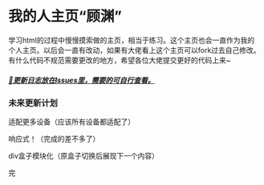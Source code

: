 # 我的人主页“顾渊”

​		学习html的过程中慢慢摸索做的主页，相当于练习。这个主页也会一直作为我的个人主页。以后会一直有改动，如果有大佬看上这个主页可以fork过去自己修改。有什么代码不规范需要更改的地方，希望各位大佬提交更好的代码上来~

##### [🍬更新日志放在lssues里，需要的可自行查看。](https://github.com/YlovexLN/myindex/issues)

### 未来更新计划

适配更多设备（应该所有设备都适配了）

响应式！（完成的差不多了）

div盒子模块化（原盒子切换后展现下一个内容）

完
